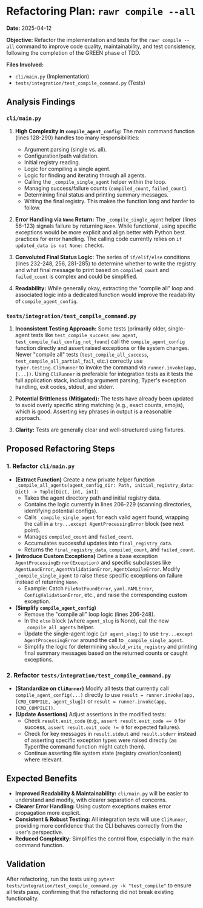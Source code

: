 # Refactoring Plan: `rawr compile --all`

**Date:** 2025-04-12

**Objective:** Refactor the implementation and tests for the `rawr compile --all` command to improve code quality, maintainability, and test consistency, following the completion of the GREEN phase of TDD.

**Files Involved:**
*   `cli/main.py` (Implementation)
*   `tests/integration/test_compile_command.py` (Tests)

## Analysis Findings

### `cli/main.py`

1.  **High Complexity in `compile_agent_config`:** The main command function (lines 128-290) handles too many responsibilities:
    *   Argument parsing (single vs. all).
    *   Configuration/path validation.
    *   Initial registry reading.
    *   Logic for compiling a single agent.
    *   Logic for finding and iterating through all agents.
    *   Calling the `_compile_single_agent` helper within the loop.
    *   Managing success/failure counts (`compiled_count`, `failed_count`).
    *   Determining final status and printing summary messages.
    *   Writing the final registry.
    This makes the function long and harder to follow.

2.  **Error Handling via `None` Return:** The `_compile_single_agent` helper (lines 56-123) signals failure by returning `None`. While functional, using specific exceptions would be more explicit and align better with Python best practices for error handling. The calling code currently relies on `if updated_data is not None:` checks.

3.  **Convoluted Final Status Logic:** The series of `if/elif/else` conditions (lines 232-248, 256, 281-285) to determine whether to write the registry and what final message to print based on `compiled_count` and `failed_count` is complex and could be simplified.

4.  **Readability:** While generally okay, extracting the "compile all" loop and associated logic into a dedicated function would improve the readability of `compile_agent_config`.

### `tests/integration/test_compile_command.py`

1.  **Inconsistent Testing Approach:** Some tests (primarily older, single-agent tests like `test_compile_success_new_agent`, `test_compile_fail_config_not_found`) call the `compile_agent_config` function directly and assert raised exceptions or file system changes. Newer "compile all" tests (`test_compile_all_success`, `test_compile_all_partial_fail`, etc.) correctly use `typer.testing.CliRunner` to invoke the command via `runner.invoke(app, [...])`. Using `CliRunner` is preferable for integration tests as it tests the full application stack, including argument parsing, Typer's exception handling, exit codes, stdout, and stderr.

2.  **Potential Brittleness (Mitigated):** The tests have already been updated to avoid overly specific string matching (e.g., exact counts, emojis), which is good. Asserting key phrases in output is a reasonable approach.

3.  **Clarity:** Tests are generally clear and well-structured using fixtures.

## Proposed Refactoring Steps

### 1. Refactor `cli/main.py`

*   **(Extract Function)** Create a new private helper function `_compile_all_agents(agent_config_dir: Path, initial_registry_data: Dict) -> Tuple[Dict, int, int]`:
    *   Takes the agent directory path and initial registry data.
    *   Contains the logic currently in lines 206-229 (scanning directories, identifying potential configs).
    *   Calls `_compile_single_agent` for each valid agent found, wrapping the call in a `try...except AgentProcessingError` block (see next point).
    *   Manages `compiled_count` and `failed_count`.
    *   Accumulates successful updates into `final_registry_data`.
    *   Returns the `final_registry_data`, `compiled_count`, and `failed_count`.
*   **(Introduce Custom Exceptions)** Define a base exception `AgentProcessingError(Exception)` and specific subclasses like `AgentLoadError`, `AgentValidationError`, `AgentCompileError`. Modify `_compile_single_agent` to raise these specific exceptions on failure instead of returning `None`.
    *   Example: Catch `FileNotFoundError`, `yaml.YAMLError`, `ConfigValidationError`, etc., and raise the corresponding custom exception.
*   **(Simplify `compile_agent_config`)**
    *   Remove the "compile all" loop logic (lines 206-248).
    *   In the `else` block (where `agent_slug` is None), call the new `_compile_all_agents` helper.
    *   Update the single-agent logic (`if agent_slug:`) to use `try...except AgentProcessingError` around the call to `_compile_single_agent`.
    *   Simplify the logic for determining `should_write_registry` and printing final summary messages based on the returned counts or caught exceptions.

### 2. Refactor `tests/integration/test_compile_command.py`

*   **(Standardize on `CliRunner`)** Modify all tests that currently call `compile_agent_config(...)` directly to use `result = runner.invoke(app, [CMD_COMPILE, agent_slug])` or `result = runner.invoke(app, [CMD_COMPILE])`.
*   **(Update Assertions)** Adjust assertions in the modified tests:
    *   Check `result.exit_code` (e.g., `assert result.exit_code == 0` for success, `assert result.exit_code != 0` for expected failures).
    *   Check for key messages in `result.stdout` and `result.stderr` instead of asserting specific exception types were raised directly (as Typer/the command function might catch them).
    *   Continue asserting file system state (registry creation/content) where relevant.

## Expected Benefits

*   **Improved Readability & Maintainability:** `cli/main.py` will be easier to understand and modify, with clearer separation of concerns.
*   **Clearer Error Handling:** Using custom exceptions makes error propagation more explicit.
*   **Consistent & Robust Testing:** All integration tests will use `CliRunner`, providing more confidence that the CLI behaves correctly from the user's perspective.
*   **Reduced Complexity:** Simplifies the control flow, especially in the main command function.

## Validation

After refactoring, run the tests using `pytest tests/integration/test_compile_command.py -k "test_compile"` to ensure all tests pass, confirming that the refactoring did not break existing functionality.